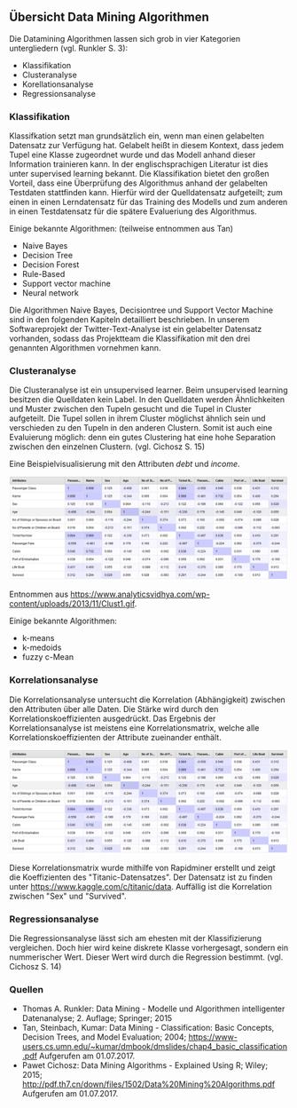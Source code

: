 ## Übersicht Data Mining Algorithmen 

Die Datamining Algorithmen lassen sich grob in vier Kategorien untergliedern (vgl. Runkler S. 3):

- Klassifikation
- Clusteranalyse
- Korellationsanalyse
- Regressionsanalyse

### Klassifikation
Klassifkation setzt man grundsätzlich ein, wenn man einen gelabelten Datensatz zur Verfügung hat. Gelabelt heißt in diesem Kontext, dass jedem Tupel eine Klasse zugeordnet wurde und das Modell anhand dieser Information trainieren kann. In der englischsprachigen Literatur ist dies unter supervised learning bekannt.
Die Klassifikation bietet den großen Vorteil, dass eine Überprüfung des Algorithmus anhand der gelabelten Testdaten stattfinden kann. Hierfür wird der Quelldatensatz aufgeteilt; zum einen in einen Lerndatensatz für das Training des Modells und zum anderen in einen Testdatensatz für die spätere Evalueriung des Algorithmus.

Einige bekannte Algorithmen:
(teilweise entnommen aus Tan)

- Naive Bayes
- Decision Tree
- Decision Forest
- Rule-Based
- Support vector machine 
- Neural network

Die Algorithmen Naive Bayes, Decisiontree und Support Vector Machine sind in den folgenden Kapiteln detailliert beschrieben.
In unserem Softwareprojekt der Twitter-Text-Analyse ist ein gelabelter Datensatz vorhanden, sodass das Projektteam die Klassifikation mit den drei genannten Algorithmen vornehmen kann.

### Clusteranalyse
Die Clusteranalyse ist ein unsupervised learner. Beim unsupervised learning besitzen die Quelldaten kein Label.
In den Quelldaten werden Ähnlichkeiten und Muster zwischen den Tupeln gesucht und die Tupel in Cluster aufgeteilt. Die Tupel sollen in ihrem Cluster möglichst ähnlich sein und verschieden zu den Tupeln in den anderen Clustern. Somit ist auch eine Evaluierung möglich: denn ein gutes Clustering hat eine hohe Separation zwischen den einzelnen Clustern.
(vgl. Cichosz S. 15) 

Eine Beispielvisualisierung mit den Attributen *debt* und *income*.

![Alternativer Text](../../assets/Titanic-correlation.PNG)

Entnommen aus <https://www.analyticsvidhya.com/wp-content/uploads/2013/11/Clust1.gif>.

Einige bekannte Algorithmen:

- k-means
- k-medoids
- fuzzy c-Mean

### Korrelationsanalyse
Die Korrelationsanalyse untersucht die Korrelation (Abhängigkeit) zwischen den Attributen über alle Daten. Die Stärke wird durch den Korrelationskoeffizienten ausgedrückt. 
Das Ergebnis der Korrelationsanalyse ist meistens eine Korrelationsmatrix, welche alle Korrelationskoeffizienten der Attribute zueinander enthält.

![Alternativer Text](Titanic-correlation.PNG)

Diese Korrelationsmatrix wurde mithilfe von Rapidminer erstellt und zeigt die Koeffizienten des "Titanic-Datensatzes". 
Der Datensatz ist zu finden unter <https://www.kaggle.com/c/titanic/data>.
Auffällig ist die Korrelation zwischen "Sex" und "Survived".

### Regressionsanalyse
Die Regressionsanalyse lässt sich am ehesten mit der Klassifizierung vergleichen. Doch hier wird keine diskrete Klasse vorhergesagt, sondern ein nummerischer Wert. Dieser Wert wird durch die Regression bestimmt. 
(vgl. Cichosz S. 14)

### Quellen

* Thomas A. Runkler: Data Mining - Modelle und Algorithmen intelligenter Datenanalyse; 2. Auflage; Springer; 2015
* Tan, Steinbach, Kumar: Data Mining - Classification: Basic Concepts, Decision Trees, and Model Evaluation; 2004; <https://www-users.cs.umn.edu/~kumar/dmbook/dmslides/chap4_basic_classification.pdf> Aufgerufen am 01.07.2017.
* Pawet Cichosz: Data Mining Algorithms - Explained Using R; Wiley; 2015; <http://pdf.th7.cn/down/files/1502/Data%20Mining%20Algorithms.pdf> Aufgerufen am 01.07.2017.
